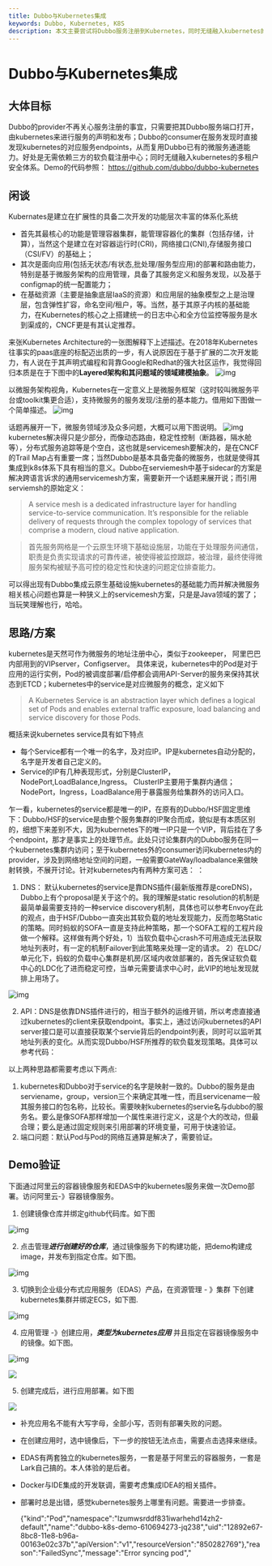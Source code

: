 ```yaml
---
title: Dubbo与Kubernetes集成
keywords: Dubbo, Kubernetes, K8S
description: 本文主要尝试将Dubbo服务注册到Kubernetes，同时无缝融入kubernetes的多租户安全体系。
---
```


# Dubbo与Kubernetes集成

## 大体目标

Dubbo的provider不再关心服务注册的事宜，只需要把其Dubbo服务端口打开，由kubernetes来进行服务的声明和发布；Dubbo的consumer在服务发现时直接发现kubernetes的对应服务endpoints，从而复用Dubbo已有的微服务通道能力。好处是无需依赖三方的软负载注册中心；同时无缝融入kubernetes的多租户安全体系。Demo的代码参照： https://github.com/dubbo/dubbo-kubernetes

## 闲谈

Kubernates是建立在扩展性的具备二次开发的功能层次丰富的体系化系统

- 首先其最核心的功能是管理容器集群，能管理容器化的集群（包括存储，计算），当然这个是建立在对容器运行时(CRI)，网络接口(CNI),存储服务接口（CSI/FV）的基础上；
- 其次是面向应用(包括无状态/有状态,批处理/服务型应用)的部署和路由能力，特别是基于微服务架构的应用管理，具备了其服务定义和服务发现，以及基于configmap的统一配置能力；
- 在基础资源（主要是抽象底层IaaS的资源）和应用层的抽象模型之上是治理层，包含弹性扩容，命名空间/租户，等。当然，基于其原子内核的基础能力，在Kubernetes的核心之上搭建统一的日志中心和全方位监控等服务是水到渠成的，CNCF更是有其认定推荐。

来张Kubernetes Architecture的一张图解释下上述描述。在2018年Kubernetes往事实的paas底座的标配迈出质的一步，有人说原因在于基于扩展的二次开发能力，有人说在于其声明式编程和背靠Google和Redhat的强大社区运作，我觉得回归本质是在于下图中的**Layered架构和其问题域的领域建模抽象**。
![img](../../img/blog/k8s/1.png)

以微服务架构视角，Kubernetes在一定意义上是微服务框架（这时较叫微服务平台或toolkit集更合适），支持微服务的服务发现/注册的基本能力。借用如下图做一个简单描述。
![img](../../img/blog/k8s/2.jpeg)

话题再展开一下，微服务领域涉及众多问题，大概可以用下图说明。
![img](../../img/blog/k8s/3.jpeg)
kubernetes解决得只是少部分，而像动态路由，稳定性控制（断路器，隔水舱等），分布式服务追踪等是个空白，这也就是servicemesh要解决的，是在CNCF的Trail Map占有重要一席；当然Dubbo是基本具备完备的微服务，也就是使得其集成到k8s体系下具有相当的意义。Dubbo在serviemesh中基于sidecar的方案是解决跨语言诉求的通用servicemesh方案，需要新开一个话题来展开说；而引用serviemsh的原始定义：

> A service mesh is a dedicated infrastructure layer for handling service-to-service communication. It’s responsible for the reliable delivery of requests through the complex topology of services that comprise a modern, cloud native application. 

> 首先服务网格是一个云原生环境下基础设施层，功能在于处理服务间通信，职责是负责实现请求的可靠传递，被使得被监控跟踪，被治理，最终使得微服务架构被赋予高可控的稳定性和快速的问题定位排查能力。

可以得出现有Dubbo集成云原生基础设施kubernetes的基础能力而并解决微服务相关核心问题也算是一种狭义上的servicemesh方案，只是是Java领域的罢了；当玩笑理解也行，哈哈。

## 思路/方案

kubernetes是天然可作为微服务的地址注册中心，类似于zookeeper， 阿里巴巴内部用到的VIPserver，Configserver。 具体来说，kubernetes中的Pod是对于应用的运行实例，Pod的被调度部署/启停都会调用API-Server的服务来保持其状态到ETCD；kubernetes中的service是对应微服务的概念，定义如下


> A Kubernetes Service is an abstraction layer which defines a logical set of Pods and enables external traffic exposure, load balancing and service discovery for those Pods.


概括来说kubernetes service具有如下特点

- 每个Service都有一个唯一的名字，及对应IP。IP是kubernetes自动分配的，名字是开发者自己定义的。
- Service的IP有几种表现形式，分别是ClusterIP，NodePort,LoadBalance,Ingress。 ClusterIP主要用于集群内通信；NodePort，Ingress，LoadBalance用于暴露服务给集群外的访问入口。

乍一看，kubernetes的service都是唯一的IP，在原有的Dubbo/HSF固定思维下：Dubbo/HSF的service是由整个服务集群的IP聚合而成，貌似是有本质区别的，细想下来差别不大，因为kubernetes下的唯一IP只是一个VIP，背后挂在了多个endpoint，那才是事实上的处理节点。此处只讨论集群内的Dubbo服务在同一个kubernetes集群内访问；至于kubernetes外的consumer访问kubernetes内的provider，涉及到网络地址空间的问题，一般需要GateWay/loadbalance来做映射转换，不展开讨论。针对kubernetes内有两种方案可选： ：

1. DNS： 默认kubernetes的service是靠DNS插件(最新版推荐是coreDNS)， Dubbo上有个proposal是关于这个的。我的理解是static resolution的机制是最简单最需要支持的一种service discovery机制，具体也可以参考Envoy在此的观点，由于HSF/Dubbo一直突出其软负载的地址发现能力，反而忽略Static的策略。同时蚂蚁的SOFA一直是支持此种策略，那一个SOFA工程的工程片段做一个解释。这样做有两个好处，1）当软负载中心crash不可用造成无法获取地址列表时，有一定的机制Failover到此策略来处理一定的请求。 2）在LDC/单元化下，蚂蚁的负载中心集群是机房/区域内收敛部署的，首先保证软负载中心的LDC化了进而稳定可控，当单元需要请求中心时，此VIP的地址发现就排上用场了。

![img](https://img.alicdn.com/tfs/TB1Kj1ktpkoBKNjSZFEXXbrEVXa-985-213.png)

2. API：DNS是依靠DNS插件进行的，相当于额外的运维开销，所以考虑直接通过kubernetes的client来获取endpoint。事实上，通过访问kubernetes的API server接口是可以直接获取某个servie背后的endpoint列表，同时可以监听其地址列表的变化。从而实现Dubbo/HSF所推荐的软负载发现策略。具体可以参考代码：

以上两种思路都需要考虑以下两点:

1. kubernetes和Dubbo对于service的名字是映射一致的。Dubbo的服务是由serviename，group，version三个来确定其唯一性，而且servicename一般其服务接口的包名称，比较长。需要映射kubernetes的servie名与dubbo的服务名。要么是像SOFA那样增加一个属性来进行定义，这是个大的改动，但最合理；要么是通过固定规则来引用部署的环境变量，可用于快速验证。
2. 端口问题：默认Pod与Pod的网络互通算是解决了，需要验证。

## Demo验证

下面通过阿里云的容器镜像服务和EDAS中的kubernetes服务来做一次Demo部署。访问阿里云-》容器镜像服务。

1. 创建镜像仓库并绑定github代码库。如下图

![img](https://img.alicdn.com/tfs/TB1m.tEtrorBKNjSZFjXXc_SpXa-1892-870.png)

2. 点击管理***进行创建好的仓库***，通过镜像服务下的构建功能，把demo构建成image，并发布到指定仓库。如下图。

![img](https://img.alicdn.com/tfs/TB1oYqvtcIrBKNjSZK9XXagoVXa-1872-888.png)

3. 切换到企业级分布式应用服务（EDAS）产品，在资源管理 - 》集群 下创建kubernetes集群并绑定ECS，如下图.

![img](https://img.alicdn.com/tfs/TB1b1p2trZnBKNjSZFKXXcGOVXa-1858-833.png)

4. 应用管理 -》创建应用，***类型为kubernetes应用*** 并且指定在容器镜像服务中的镜像。如下图。

![img](https://img.alicdn.com/tfs/TB1b1p2trZnBKNjSZFKXXcGOVXa-1858-833.png)

![](https://img.alicdn.com/tfs/TB18uzTtdcnBKNjSZR0XXcFqFXa-1820-861.png)

5. 创建完成后，进行应用部署。如下图

![](https://img.alicdn.com/tfs/TB1fEpEtrorBKNjSZFjXXc_SpXa-1846-783.png)

- 补充应用名不能有大写字母，全部小写，否则有部署失败的问题。

- 在创建应用时，选中镜像后，下一步的按钮无法点击，需要点击选择来继续。

- EDAS有两套独立的kubernetes服务，一套是基于阿里云的容器服务，一套是Lark自己搞的。本人体验的是后者。

- Docker与IDE集成的开发联调，需要考虑集成IDEA的相关插件。

- 部署时总是出错，感觉kubernetes服务上哪里有问题。需要进一步排查。

  {"kind":"Pod","namespace":"lzumwsrddf831iwarhehd14zh2-default","name":"dubbo-k8s-demo-610694273-jq238","uid":"12892e67-8bc8-11e8-b96a-00163e02c37b","apiVersion":"v1","resourceVersion":"850282769"},"reason":"FailedSync","message":"Error syncing pod","